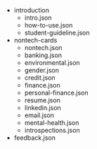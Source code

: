 - introduction
	- intro.json
	- how-to-use.json
	- student-guideline.json
- nontech-cards
	- nontech.json
	- banking.json
	- environmental.json
	- gender.json
	- credit.json
	- finance.json
	- personal-finance.json
	- resume.json
	- linkedin.json
	- email.json
	- mental-health.json
	- introspections.json
- feedback.json
